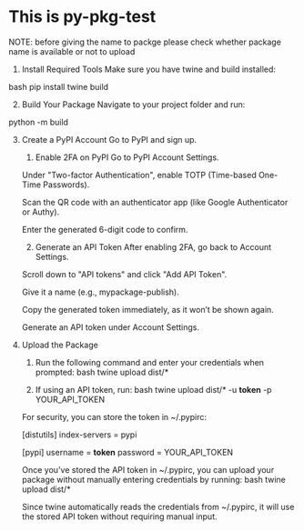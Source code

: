 # This is py-pkg-test

NOTE: before giving the name to packge please check whether package name is available or not to upload

1. Install Required Tools
Make sure you have twine and build installed:

bash
pip install twine build

2. Build Your Package
Navigate to your project folder and run:

python -m build

3. Create a PyPI Account
Go to PyPI and sign up.

    1. Enable 2FA on PyPI
    Go to PyPI Account Settings.

    Under "Two-factor Authentication", enable TOTP (Time-based One-Time Passwords).

    Scan the QR code with an authenticator app (like Google Authenticator or Authy).

    Enter the generated 6-digit code to confirm.

    2. Generate an API Token
    After enabling 2FA, go back to Account Settings.

    Scroll down to "API tokens" and click "Add API Token".

    Give it a name (e.g., mypackage-publish).

    Copy the generated token immediately, as it won’t be shown again.

    Generate an API token under Account Settings.

4. Upload the Package
    1. Run the following command and enter your credentials when prompted:
    bash
    twine upload dist/*

    2. If using an API token, run:
    bash
    twine upload dist/* -u __token__ -p YOUR_API_TOKEN
    
    For security, you can store the token in ~/.pypirc:

    [distutils]
        index-servers =
            pypi

    [pypi]
        username = __token__
        password = YOUR_API_TOKEN

    Once you've stored the API token in ~/.pypirc, you can upload your package without manually entering credentials by running:
    bash
    twine upload dist/*

    Since twine automatically reads the credentials from ~/.pypirc, it will use the stored API token without requiring manual input.